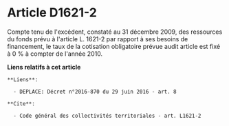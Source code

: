# Article D1621-2

Compte tenu de l'excédent, constaté au 31 décembre 2009, des ressources du fonds prévu à l'article L. 1621-2 par rapport à
ses besoins de financement, le taux de la cotisation obligatoire prévue audit article est fixé à 0 % à compter de l'année
2010.

**Liens relatifs à cet article**

	**Liens**:

	  - DEPLACE: Décret n°2016-870 du 29 juin 2016 - art. 8

	**Cite**:

	  - Code général des collectivités territoriales - art. L1621-2
